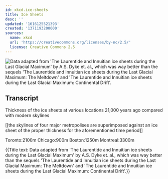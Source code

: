 ```yaml
---
id: xkcd.ice-sheets
title: Ice Sheets
desc: ''
updated: '1616125521393'
created: '1371193200000'
sources:
  name: xkcd
  url: 'https://creativecommons.org/licenses/by-nc/2.5/'
  license: Creative Commons 2.5
---
```

![Data adapted from 'The Laurentide and Innuitian ice sheets during the Last Glacial Maximum' by A.S. Dyke et. al., which was way better than the sequels 'The Laurentide and Innuitian ice sheets during the Last Glacial Maximum: The Meltdown' and 'The Laurentide and Innuitian ice sheets during the Last Glacial Maximum: Continental Drift'.](https://imgs.xkcd.com/comics/ice_sheets.png)

## Transcript
Thickness of the ice sheets at various locations 21,000 years ago compared with modern skylines

[[the skylines of four major metropolises are superimposed against an ice sheet of the proper thickness for the aforementioned time period]]

Toronto:2100m
Chicago:900m
Boston:1250m
Montreal:3300m

{{Title text: Data adapted from 'The Laurentide and Innuitian ice sheets during the Last Glacial Maximum' by A.S. Dyke et. al., which was way better than the sequels 'The Laurentide and Innuitian ice sheets during the Last Glacial Maximum: The Meltdown' and 'The Laurentide and Innuitian ice sheets during the Last Glacial Maximum: Continental Drift'.}}
